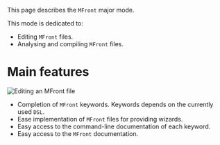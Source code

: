 This page describes the `MFront` major mode.

This mode is dedicated to:

- Editing `MFront` files.
- Analysing and compiling `MFront` files.

# Main features

![Editing an `MFront` file](img/mfront/screenshot1.png "Editing an
`MFront` file")

- Completion of `MFront` keywords. Keywords depends on the currently
  used `DSL`.
- Ease implementation of `MFront` files for providing wizards.
- Easy access to the command-line documentation of each keyword.
- Easy access to the `MFront` documentation.

